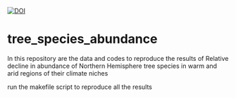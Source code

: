 [![DOI](https://zenodo.org/badge/659164952.svg)](https://zenodo.org/badge/latestdoi/659164952)

# tree_species_abundance
In this repository are the data and codes to reproduce the results of Relative decline in abundance of Northern Hemisphere tree species in warm and arid regions of their climate niches

run the makefile script to reproduce all the results
